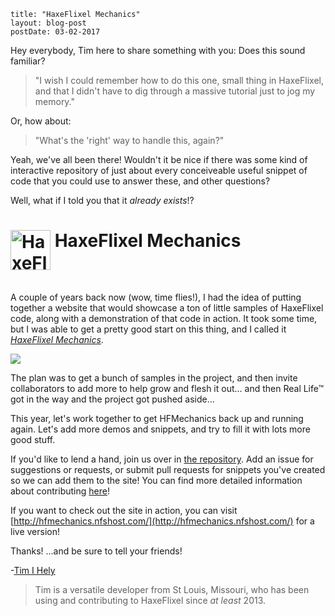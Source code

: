 ```
title: "HaxeFlixel Mechanics"
layout: blog-post
postDate: 03-02-2017
```

Hey everybody, Tim here to share something with you: Does this sound familiar?

> "I wish I could remember how to do this one, small thing in HaxeFlixel, and that I didn't have to dig through a massive tutorial just to jog my memory."

Or, how about:

> "What's the 'right' way to handle this, again?"

Yeah, we've all been there! Wouldn't it be nice if there was some kind of interactive repository of just about every conceiveable useful snippet of code that you could use to answer these, and other questions?

Well, what if I told you that it *already exists*!?

<object width="725" height="85" data="http://hfmechanics.nfshost.com/title-logo/export/flash/bin/title-logo.swf" style="display: block !important;">
    <param name="wmode" value="transparent">
  <h1><img src=""http://hfmechanics.nfshost.com/assets/hfm-logo-0ee7b515c68a43675607436467a0566a.svg" width="64" style="vertical-align:text-top;" alt="HaxeFlixel Logo"> HaxeFlixel Mechanics</h1>
</object>

A couple of years back now (wow, time flies!), I had the idea of putting together a website that would showcase a ton of little samples of HaxeFlixel code, along with a demonstration of that code in action. It took some time, but I was able to get a pretty good start on this thing, and I called it [*HaxeFlixel Mechanics*](https://github.com/HaxeFlixel/haxeflixel-mechanics).

![](/images/blog/hfscreen.gif)

The plan was to get a bunch of samples in the project, and then invite collaborators to add more to help grow and flesh it out... and then Real Life&trade; got in the way and the project got pushed aside...

This year, let's work together to get HFMechanics back up and running again. Let's add more demos and snippets, and try to fill it with lots more good stuff.

If you'd like to lend a hand, join us over in [the repository](https://github.com/HaxeFlixel/haxeflixel-mechanics). Add an issue for suggestions or requests, or submit pull requests for snippets you've created so we can add them to the site! You can find more detailed information about contributing [here](https://github.com/HaxeFlixel/haxeflixel-mechanics/wiki/Contributing)!

If you want to check out the site in action, you can visit [http://hfmechanics.nfshost.com/](http://hfmechanics.nfshost.com/) for a live version!

Thanks! ...and be sure to tell your friends!

-[Tim I Hely](http://tims-world.com/)

> Tim is a versatile developer from St Louis, Missouri, who has been using and contributing to HaxeFlixel since *at least* 2013.
